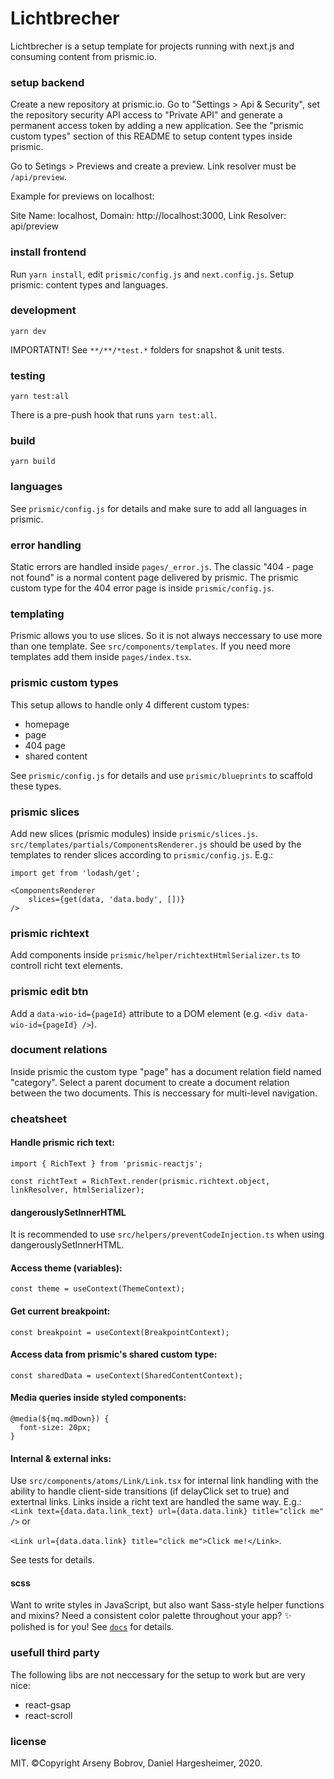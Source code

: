 # Lichtbrecher
Lichtbrecher is a setup template for projects running with next.js and consuming content from prismic.io.

### setup backend
Create a new repository at prismic.io. Go to "Settings > Api & Security", set the repository security API access to "Private API" and generate a
permanent access token by adding a new application. See the "prismic custom types" section of this README to setup content types inside prismic.

Go to Setings > Previews and create a preview. Link resolver must be ```/api/preview```.

Example for previews on localhost:

Site Name: localhost, Domain: http://localhost:3000, Link Resolver: api/preview


### install frontend
Run ```yarn install```, edit ```prismic/config.js``` and ```next.config.js```.
Setup prismic: content types and languages.

### development
```yarn dev```

IMPORTATNT! See ```**/**/*test.*``` folders for snapshot & unit tests.


### testing
```yarn test:all```

There is a pre-push hook that runs ```yarn test:all```.


### build
```yarn build```


### languages
See ```prismic/config.js``` for details and make sure to add all languages in prismic.


### error handling
Static errors are handled inside ```pages/_error.js```. The classic "404 - page not found" is a normal content page delivered by prismic.
The prismic custom type for the 404 error page is inside ```prismic/config.js```.


### templating
Prismic allows you to use slices. So it is not always neccessary to use more than one template.
See ```src/components/templates```. If you need more templates add them inside ```pages/index.tsx```.


### prismic custom types
This setup allows to handle only 4 different custom types:
 - homepage
 - page
 - 404 page
 - shared content

See ```prismic/config.js``` for details and use ```prismic/blueprints``` to scaffold these types.


### prismic slices
Add new slices (prismic modules) inside ```prismic/slices.js```.
```src/templates/partials/ComponentsRenderer.js``` should be used by the templates to render slices according to ```prismic/config.js```.
E.g.: 
```
import get from 'lodash/get';

<ComponentsRenderer
    slices={get(data, 'data.body', [])}
/>
```


### prismic richtext
Add components inside ```prismic/helper/richtextHtmlSerializer.ts``` to controll richt text elements.


### prismic edit btn
Add a ```data-wio-id={pageId}``` attribute to a DOM element (e.g. ```<div data-wio-id={pageId} />```).


### document relations
Inside prismic the custom type "page" has a document relation field named "category". Select a parent document to create a document relation
between the two documents. This is neccessary for multi-level navigation.


### cheatsheet
#### Handle prismic rich text:
```import { RichText } from 'prismic-reactjs';```

```const richtText = RichText.render(prismic.richtext.object, linkResolver, htmlSerializer);```


#### dangerouslySetInnerHTML
It is recommended to use ```src/helpers/preventCodeInjection.ts``` when using dangerouslySetInnerHTML.


#### Access theme (variables):
```const theme = useContext(ThemeContext);```

#### Get current breakpoint:
```const breakpoint = useContext(BreakpointContext);```

#### Access data from prismic's shared custom type:
```const sharedData = useContext(SharedContentContext);```

#### Media queries inside styled components:
```____
@media(${mq.mdDown}) {
  font-size: 20px;
}
```

#### Internal & external inks:
Use ```src/components/atoms/Link/Link.tsx``` for internal link handling with the ability to handle client-side transitions (if delayClick set to true) and extertnal links.
Links inside a richt text are handled the same way. E.g.:
```<Link text={data.data.link_text} url={data.data.link} title="click me" />``` or

```<Link url={data.data.link} title="click me">Click me!</Link>```.

See tests for details.

#### scss
Want to write styles in JavaScript, but also want Sass-style helper functions and mixins? Need a consistent color palette throughout your app? ✨ polished is for you!
See [`docs`](https://polished.js.org/docs/) for details.

### usefull third party
The following libs are not neccessary for the setup to work but are very nice:

- react-gsap
- react-scroll


### license
MIT. ©Copyright Arseny Bobrov, Daniel Hargesheimer, 2020.
